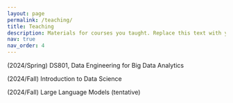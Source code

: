 ```yaml
---
layout: page
permalink: /teaching/
title: Teaching
description: Materials for courses you taught. Replace this text with your description.
nav: true
nav_order: 4
---
```


(2024/Spring) DS801, Data Engineering for Big Data Analytics

(2024/Fall) Introduction to Data Science

(2024/Fall) Large Language Models (tentative)

[//]: # (For now, this page is assumed to be a static description of your courses. You can convert it to a collection similar to `_projects/` so that you can have a dedicated page for each course.)

[//]: # ()
[//]: # (Organize your courses by years, topics, or universities, however you like!)
